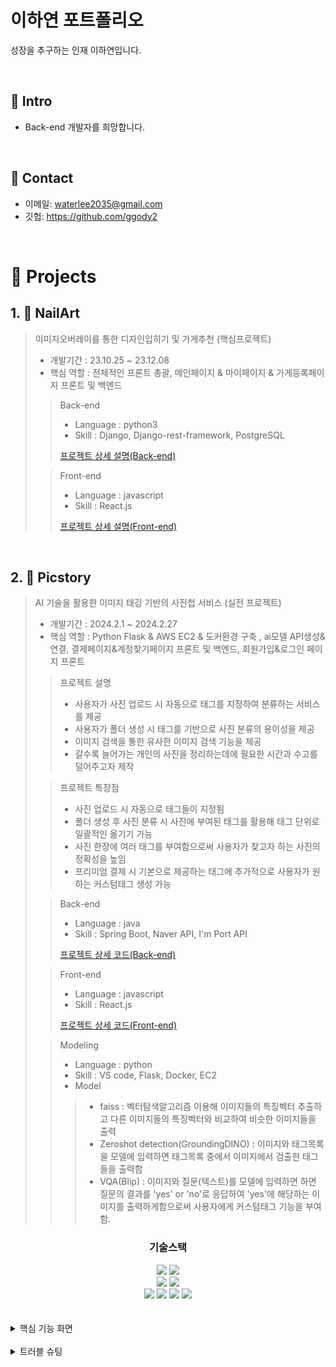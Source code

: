 # 이하연 포트폴리오
성장을 추구하는 인재 이하연입니다.

</br>

## :pushpin: Intro
- Back-end 개발자를 희망합니다.

</br>

## :pushpin: Contact
- 이메일: waterlee2035@gmail.com
- 깃헙: https://github.com/ggody2

</br>

# :pushpin: Projects

## 1. 🫳 NailArt
> 이미지오버레이를 통한 디자인입히기 및 가게추천 (핵심프로젝트)
>
> - 개발기간 : 23.10.25 ~ 23.12.08
> - 핵심 역할 : 전체적인 프론트 총괄, 메인페이지 & 마이페이지 & 가게등록페이지 프론트 및 백엔드
>
>> Back-end
>> - Language : python3  
>> - Skill : Django, Django-rest-framework, PostgreSQL
>> 
>> [프로젝트 상세 설명(Back-end)](https://github.com/2023-SMHRD-IS-CLOUD-1/NailArt.git)  
>
>> Front-end
>> - Language : javascript
>> - Skill : React.js
>>
>> [프로젝트 상세 설명(Front-end)](https://github.com/2023-SMHRD-IS-CLOUD-1/NailArt.git)

<br />

## 2. 📸 Picstory

> AI 기술을 활용한 이미지 태깅 기반의 사진첩 서비스 (실전 프로젝트)
>
> - 개발기간 : 2024.2.1 ~ 2024.2.27
> - 핵심 역할 : Python Flask & AWS EC2 & 도커환경 구축 , ai모델 API생성&연결, 결제페이지&계정찾기페이지 프론트 및 백엔드,  회원가입&로그인 페이지 프론트
>> 프로젝트 설명
>> - 사용자가 사진 업로드 시 자동으로 태그를 지정하여 분류하는 서비스를 제공
>> - 사용자가 폴더 생성 시 태그를 기반으로 사진 분류의 용이성을 제공
>> - 이미지 검색을 통한 유사한 이미지 검색 기능을 제공
>> - 갈수록 늘어가는 개인의 사진을 정리하는데에 필요한 시간과 수고를 덜어주고자 제작
>
>> 프로젝트 특장점
>> - 사진 업로드 시 자동으로 태그들이 지정됨
>> - 폴더 생성 후 사진 분류 시 사진에 부여된 태그를 활용해 태그 단위로 일괄적인 옮기기 가능
>> - 사진 한장에 여러 태그를 부여함으로써 사용자가 찾고자 하는 사진의 정확성을 높임
>> - 프리미엄 결제 시 기본으로 제공하는 태그에 추가적으로 사용자가 원하는 커스텀태그 생성 가능
>
>> Back-end
>> - Language : java 
>> - Skill : Spring Boot, Naver API, I'm Port API
>> 
>> [프로젝트 상세 코드(Back-end)](https://github.com/2023-SMHRD-IS-CLOUD-1/SpringCoC.git)  
>
>> Front-end
>> - Language : javascript
>> - Skill : React.js
>>
>> [프로젝트 상세 코드(Front-end)](https://github.com/2023-SMHRD-IS-CLOUD-1/PicStoryReact.git)
>
>> Modeling 
>> - Language : python
>> - Skill : VS code, Flask, Docker, EC2
>> - Model
>>> - faiss : 벡터탐색알고리즘 이용해 이미지들의 특징벡터 추출하고 다른 이미지들의 특징벡터와 비교하여 비슷한 이미지들을 출력
>>> - Zeroshot detection(GroundingDINO) : 이미지와 태그목록을 모델에 입력하면 태그목록 중에서 이미지에서 검출한 태그들을 출력함
>>> - VQA(Blip) : 이미지와 질문(텍스트)를 모델에 입력하면 하면 질문의 결과를 'yes' or 'no'로 응답하여 'yes'에 해당하는 이미지를 출력하게함으로써 사용자에게 커스텀태그 기능을 부여함.
>
<div align="center">
	<h3>기술스택</h3>
	<img src="https://img.shields.io/badge/react-61DAFB?style=for-the-badge&logo=react&logoColor=white">
	<img src="https://img.shields.io/badge/springboot-6DB33F?style=for-the-badge&logo=springboot&logoColor=white" />
	<br/>
	<img src="https://img.shields.io/badge/apachetomcat-F8DC75?style=for-the-badge&logo=apachetomcat&logoColor=black"/>
	<img src="https://img.shields.io/badge/flask-000000?style=for-the-badge&logo=flask&logoColor=white"/>
	<br/>
	<img src="https://img.shields.io/badge/Docker-2496ED?style=for-the-badge&logo=docker&logoColor=white">
	<img src="https://img.shields.io/badge/amazons3-569A31?style=for-the-badge&logo=amazons3&logoColor=white"/>
	<img src="https://img.shields.io/badge/AWS EC2-FF9900?style=for-the-badge&logo=Amazon EC2&logoColor=white">
	<img src="https://img.shields.io/badge/oracle-F80000?style=for-the-badge&logo=oracle&logoColor=white" />
</div>

<br />
<br />
<details>
  <summary>핵심 기능 화면</summary>
	
  #### 1. 메인 페이지
  ![메인페이지](https://github.com/ggody2/profiles/assets/117277864/beaa4306-5574-4ca3-a016-b9037d4a55bb)
  
 #### 2. 로그인 / 회원가입
 ![로그인회원가입](https://github.com/ggody2/profiles/assets/117277864/b3aef17b-bee3-45e1-a524-3483571a50d5)

[로그인 컴포넌트](https://github.com/2023-SMHRD-IS-CLOUD-1/PicStoryReact/blob/73baa2ec86e1f56c992df16dc271b1065d21b3e6/src/components/Login.jsx)

[회원가입 컴포넌트](https://github.com/2023-SMHRD-IS-CLOUD-1/PicStoryReact/blob/73baa2ec86e1f56c992df16dc271b1065d21b3e6/src/components/Join.jsx)

 #### 3. 사진업로드 및 자동태그생성 
 ![사진업로드](https://github.com/ggody2/profiles/assets/117277864/f3520e9d-b65e-427c-ad0b-a99a5b0c5f30)

[사진업로드 컴포넌트](https://github.com/2023-SMHRD-IS-CLOUD-1/PicStoryReact/blob/73baa2ec86e1f56c992df16dc271b1065d21b3e6/src/components/photoAlbum/PAMenu.jsx)

[자동태그생성 코드](https://github.com/2023-SMHRD-IS-CLOUD-1/SpringCoC/blob/f6071d78fb71de21d98be24cc1e487097b8e79fa/Picstory/src/main/java/com/picstory/service/PicstoryService.java)
 
 #### 4. 폴더생성 및 즐겨찾기 
![폴더생성](https://github.com/ggody2/profiles/assets/117277864/b8a1d6b8-16f9-42ee-ba90-5a981ed154df)

[폴더생성 컴포넌트](https://github.com/2023-SMHRD-IS-CLOUD-1/PicStoryReact/blob/73baa2ec86e1f56c992df16dc271b1065d21b3e6/src/components/photoAlbum/PALeftSide.jsx)
  
 #### 5. 유사이미지 검색 
![유사이미지](https://github.com/ggody2/profiles/assets/117277864/6f76d638-ed6a-4624-98eb-91c5f0aca13f)

[유사이미지 컴포넌트](https://github.com/2023-SMHRD-IS-CLOUD-1/PicStoryReact/blob/73baa2ec86e1f56c992df16dc271b1065d21b3e6/src/components/photoAlbum/PAMenu.jsx)

[유사이미지 코드](https://github.com/2023-SMHRD-IS-CLOUD-1/SpringCoC/blob/f6071d78fb71de21d98be24cc1e487097b8e79fa/Picstory/src/main/java/com/picstory/service/PicstoryService.java)

 #### 6. 마이페이지 및 결제페이지
 ![마이페이지](https://github.com/ggody2/profiles/assets/117277864/a81f27c8-e7a3-47a7-9383-92a89a69f4e3)

[마이페이지 컴포넌트](https://github.com/2023-SMHRD-IS-CLOUD-1/PicStoryReact/blob/73baa2ec86e1f56c992df16dc271b1065d21b3e6/src/components/MyInfo.jsx)

 [결제페이지 컴포넌트](https://github.com/2023-SMHRD-IS-CLOUD-1/PicStoryReact/blob/73baa2ec86e1f56c992df16dc271b1065d21b3e6/src/components/Payment.jsx)
 

 #### 7. 커스텀태그 생성
 ![커스텀태그](https://github.com/ggody2/profiles/assets/117277864/73443ce2-fc4a-4fe2-8bf4-07216cf7a9c8)

 [커스텀태그 코드](https://github.com/2023-SMHRD-IS-CLOUD-1/SpringCoC/blob/f6071d78fb71de21d98be24cc1e487097b8e79fa/Picstory/src/main/java/com/picstory/service/PicstoryService.java)

</details>
<br/>
<details>
<summary>트러블 슈팅</summary>
	
#### 1. 도커환경 구축
<br/>
> - 도커이미지 빌드 시 에러
<br/>
![image]()

<br/>
> 사용자가 Docker 그룹에 속해있지 않거나 sudo를 사용하지 않고 Docker 명령을 실행하는 경우에 발생하는 에러

> 해결 : sudo groupadd docker(도커그룹생성) -> sudo usermod -aG docker ${USER} (도커그룹에 유저 추가) -> sudo service docker restart (도커 재시작)

<br/>
> - 도커파일 빌드 시 에러
>> - ENV TZ=Asia/Seoul  => 타임존 설정하지 않아 에러
>> - RUN apt install -y python3-pip  => pip 명령어 설치 : 도커파일 빌드 시 중간에 입력할 수 없으므로 -y
<br/>


#### 2. Flask 서버
<br/>
> aws 자격증명
>> s3에 저장된 이미지의 특징벡터를 추출하는 api를 서빙하는 과정에서 아래와 같이 AWS 자격증명관리 오류가 발생
>> line 418, in add_auth
    raise NoCredentialsError()
botocore.exceptions.NoCredentialsError: Unable to locate credentials
>> 해결 : 구글링을 통해 인스턴스용 IAM 역할을 사용하여 권한을 원활하게 관리하는 방법을 확인하여 시도해봄
>> AmazonS3FullAccess 정책을 사용해 새로운 IAM 역할을 생성한 후, AWS Management Console을 통해 EC2 인스턴스에 역할을 연결함. 에러 발생 없이 s3에 저장된 이미지에 접근할 수 있게됨.
>> (참고 : https://bosungtea9416.tistory.com/entry/자격-증명-없이-EC2에서-S3-액세스)

<br/>
</details>
